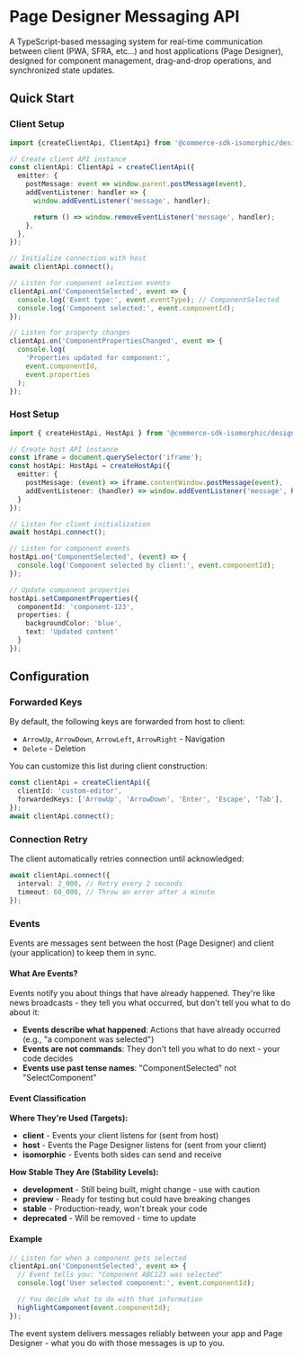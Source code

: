 # Page Designer Messaging API

A TypeScript-based messaging system for real-time communication between client (PWA, SFRA, etc...) and host applications (Page Designer), designed for component management, drag-and-drop operations, and synchronized state updates.

## Quick Start

### Client Setup

```typescript
import {createClientApi, ClientApi} from '@commerce-sdk-isomorphic/design';

// Create client API instance
const clientApi: ClientApi = createClientApi({
  emitter: {
    postMessage: event => window.parent.postMessage(event),
    addEventListener: handler => {
      window.addEventListener('message', handler);

      return () => window.removeEventListener('message', handler);
    },
  },
});

// Initialize connection with host
await clientApi.connect();

// Listen for component selection events
clientApi.on('ComponentSelected', event => {
  console.log('Event type:', event.eventType); // ComponentSelected
  console.log('Component selected:', event.componentId);
});

// Listen for property changes
clientApi.on('ComponentPropertiesChanged', event => {
  console.log(
    'Properties updated for component:',
    event.componentId,
    event.properties
  );
});
```

### Host Setup

```typescript
import { createHostApi, HostApi } from '@commerce-sdk-isomorphic/design';

// Create host API instance
const iframe = document.querySelector('iframe');
const hostApi: HostApi = createHostApi({
  emitter: {
    postMessage: (event) => iframe.contentWindow.postMessage(event),
    addEventListener: (handler) => window.addEventListener('message', handler);
  }
});

// Listen for client initialization
await hostApi.connect();

// Listen for component events
hostApi.on('ComponentSelected', (event) => {
  console.log('Component selected by client:', event.componentId);
});

// Update component properties
hostApi.setComponentProperties({
  componentId: 'component-123',
  properties: {
    backgroundColor: 'blue',
    text: 'Updated content'
  }
});
```

## Configuration

### Forwarded Keys

By default, the following keys are forwarded from host to client:

- `ArrowUp`, `ArrowDown`, `ArrowLeft`, `ArrowRight` - Navigation
- `Delete` - Deletion

You can customize this list during client construction:

```typescript
const clientApi = createClientApi({
  clientId: 'custom-editor',
  forwardedKeys: ['ArrowUp', 'ArrowDown', 'Enter', 'Escape', 'Tab'],
});
await clientApi.connect();
```

### Connection Retry

The client automatically retries connection until acknowledged:

```typescript
await clientApi.connect({
  interval: 2_000, // Retry every 2 seconds
  timeout: 60_000, // Throw an error after a minute
});
```

### Events

Events are messages sent between the host (Page Designer) and client (your application) to keep them in sync.

#### What Are Events?

Events notify you about things that have already happened. They're like news broadcasts - they tell you what occurred, but don't tell you what to do about it:

- **Events describe what happened**: Actions that have already occurred (e.g., "a component was selected")
- **Events are not commands**: They don't tell you what to do next - your code decides
- **Events use past tense names**: "ComponentSelected" not "SelectComponent"

#### Event Classification

**Where They're Used (Targets):**

- **client** - Events your client listens for (sent from host)
- **host** - Events the Page Designer listens for (sent from your client)
- **isomorphic** - Events both sides can send and receive

**How Stable They Are (Stability Levels):**

- **development** - Still being built, might change - use with caution
- **preview** - Ready for testing but could have breaking changes
- **stable** - Production-ready, won't break your code
- **deprecated** - Will be removed - time to update

#### Example

```typescript
// Listen for when a component gets selected
clientApi.on('ComponentSelected', event => {
  // Event tells you: "Component ABC123 was selected"
  console.log('User selected component:', event.componentId);

  // You decide what to do with that information
  highlightComponent(event.componentId);
});
```

The event system delivers messages reliably between your app and Page Designer - what you do with those messages is up to you.

